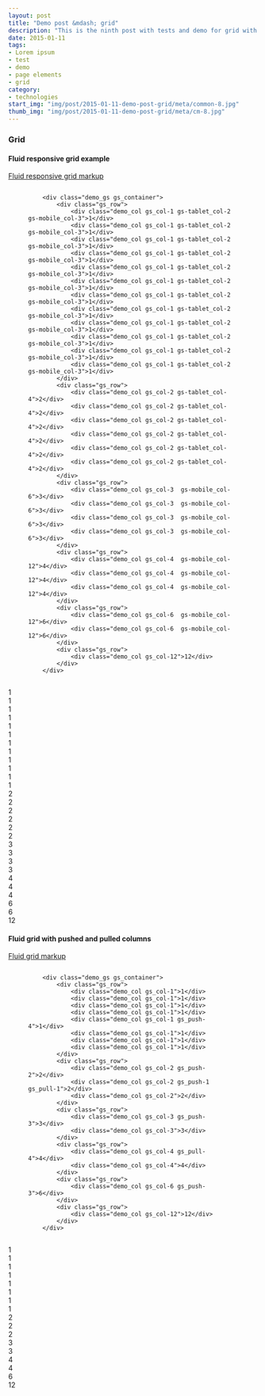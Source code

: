```yaml
---
layout: post
title: "Demo post &mdash; grid"
description: "This is the ninth post with tests and demo for grid with code snippets and explanations"
date: 2015-01-11
tags: 
- Lorem ipsum
- test 
- demo
- page elements
- grid
category:
- technologies
start_img: "img/post/2015-01-11-demo-post-grid/meta/common-8.jpg"
thumb_img: "img/post/2015-01-11-demo-post-grid/meta/cm-8.jpg"
---
```

<h3 class="typo_serif typo_center">Grid</h3>
<h4 class="typo_condensed typo_center">Fluid responsive grid example</h4>
<div class="block_center block_center-extra block_spoiler js-spoiler">
	<a href="#" class="js-panel">Fluid responsive grid markup</a>
	<figure class="code_center">
		<pre><code class="language-markup">
	&lt;div class=&quot;demo_gs gs_container&quot;&gt;
		&lt;div class=&quot;gs_row&quot;&gt;                            
			&lt;div class=&quot;demo_col gs_col-1 gs-tablet_col-2 gs-mobile_col-3&quot;&gt;1&lt;/div&gt;
			&lt;div class=&quot;demo_col gs_col-1 gs-tablet_col-2 gs-mobile_col-3&quot;&gt;1&lt;/div&gt;
			&lt;div class=&quot;demo_col gs_col-1 gs-tablet_col-2 gs-mobile_col-3&quot;&gt;1&lt;/div&gt;
			&lt;div class=&quot;demo_col gs_col-1 gs-tablet_col-2 gs-mobile_col-3&quot;&gt;1&lt;/div&gt;
			&lt;div class=&quot;demo_col gs_col-1 gs-tablet_col-2 gs-mobile_col-3&quot;&gt;1&lt;/div&gt;
			&lt;div class=&quot;demo_col gs_col-1 gs-tablet_col-2 gs-mobile_col-3&quot;&gt;1&lt;/div&gt;
			&lt;div class=&quot;demo_col gs_col-1 gs-tablet_col-2 gs-mobile_col-3&quot;&gt;1&lt;/div&gt;
			&lt;div class=&quot;demo_col gs_col-1 gs-tablet_col-2 gs-mobile_col-3&quot;&gt;1&lt;/div&gt;
			&lt;div class=&quot;demo_col gs_col-1 gs-tablet_col-2 gs-mobile_col-3&quot;&gt;1&lt;/div&gt;
			&lt;div class=&quot;demo_col gs_col-1 gs-tablet_col-2 gs-mobile_col-3&quot;&gt;1&lt;/div&gt;
			&lt;div class=&quot;demo_col gs_col-1 gs-tablet_col-2 gs-mobile_col-3&quot;&gt;1&lt;/div&gt;
			&lt;div class=&quot;demo_col gs_col-1 gs-tablet_col-2 gs-mobile_col-3&quot;&gt;1&lt;/div&gt;
		&lt;/div&gt;
		&lt;div class=&quot;gs_row&quot;&gt;
			&lt;div class=&quot;demo_col gs_col-2 gs-tablet_col-4&quot;&gt;2&lt;/div&gt;
			&lt;div class=&quot;demo_col gs_col-2 gs-tablet_col-4&quot;&gt;2&lt;/div&gt;
			&lt;div class=&quot;demo_col gs_col-2 gs-tablet_col-4&quot;&gt;2&lt;/div&gt;
			&lt;div class=&quot;demo_col gs_col-2 gs-tablet_col-4&quot;&gt;2&lt;/div&gt;
			&lt;div class=&quot;demo_col gs_col-2 gs-tablet_col-4&quot;&gt;2&lt;/div&gt;
			&lt;div class=&quot;demo_col gs_col-2 gs-tablet_col-4&quot;&gt;2&lt;/div&gt;
		&lt;/div&gt;
		&lt;div class=&quot;gs_row&quot;&gt;
			&lt;div class=&quot;demo_col gs_col-3  gs-mobile_col-6&quot;&gt;3&lt;/div&gt;
			&lt;div class=&quot;demo_col gs_col-3  gs-mobile_col-6&quot;&gt;3&lt;/div&gt;
			&lt;div class=&quot;demo_col gs_col-3  gs-mobile_col-6&quot;&gt;3&lt;/div&gt;
			&lt;div class=&quot;demo_col gs_col-3  gs-mobile_col-6&quot;&gt;3&lt;/div&gt;
		&lt;/div&gt;
		&lt;div class=&quot;gs_row&quot;&gt;
			&lt;div class=&quot;demo_col gs_col-4  gs-mobile_col-12&quot;&gt;4&lt;/div&gt;
			&lt;div class=&quot;demo_col gs_col-4  gs-mobile_col-12&quot;&gt;4&lt;/div&gt;
			&lt;div class=&quot;demo_col gs_col-4  gs-mobile_col-12&quot;&gt;4&lt;/div&gt;
		&lt;/div&gt;
		&lt;div class=&quot;gs_row&quot;&gt;
			&lt;div class=&quot;demo_col gs_col-6  gs-mobile_col-12&quot;&gt;6&lt;/div&gt;
			&lt;div class=&quot;demo_col gs_col-6  gs-mobile_col-12&quot;&gt;6&lt;/div&gt;
		&lt;/div&gt;
		&lt;div class=&quot;gs_row&quot;&gt;
			&lt;div class=&quot;demo_col gs_col-12&quot;&gt;12&lt;/div&gt;
		&lt;/div&gt;                          
	&lt;/div&gt;    
		</code></pre>
	</figure>
</div>    
<div class="demo_gs gs_container">
	<div class="gs_row">                            
		<div class="demo_col gs_col-1 gs-tablet_col-2  gs-mobile_col-3">1</div>
		<div class="demo_col gs_col-1 gs-tablet_col-2  gs-mobile_col-3">1</div>
		<div class="demo_col gs_col-1 gs-tablet_col-2  gs-mobile_col-3">1</div>
		<div class="demo_col gs_col-1 gs-tablet_col-2  gs-mobile_col-3">1</div>
		<div class="demo_col gs_col-1 gs-tablet_col-2  gs-mobile_col-3">1</div>
		<div class="demo_col gs_col-1 gs-tablet_col-2  gs-mobile_col-3">1</div>
		<div class="demo_col gs_col-1 gs-tablet_col-2  gs-mobile_col-3">1</div>
		<div class="demo_col gs_col-1 gs-tablet_col-2  gs-mobile_col-3">1</div>
		<div class="demo_col gs_col-1 gs-tablet_col-2  gs-mobile_col-3">1</div>
		<div class="demo_col gs_col-1 gs-tablet_col-2  gs-mobile_col-3">1</div>
		<div class="demo_col gs_col-1 gs-tablet_col-2  gs-mobile_col-3">1</div>
		<div class="demo_col gs_col-1 gs-tablet_col-2  gs-mobile_col-3">1</div>
	</div>
	<div class="gs_row">
		<div class="demo_col gs_col-2 gs-tablet_col-4">2</div>
		<div class="demo_col gs_col-2 gs-tablet_col-4">2</div>
		<div class="demo_col gs_col-2 gs-tablet_col-4">2</div>
		<div class="demo_col gs_col-2 gs-tablet_col-4">2</div>
		<div class="demo_col gs_col-2 gs-tablet_col-4">2</div>
		<div class="demo_col gs_col-2 gs-tablet_col-4">2</div>
	</div>
	<div class="gs_row">
		<div class="demo_col gs_col-3  gs-mobile_col-6">3</div>
		<div class="demo_col gs_col-3  gs-mobile_col-6">3</div>
		<div class="demo_col gs_col-3  gs-mobile_col-6">3</div>
		<div class="demo_col gs_col-3  gs-mobile_col-6">3</div>
	</div>
	<div class="gs_row">
		<div class="demo_col gs_col-4  gs-mobile_col-12">4</div>
		<div class="demo_col gs_col-4  gs-mobile_col-12">4</div>
		<div class="demo_col gs_col-4  gs-mobile_col-12">4</div>
	</div>
	<div class="gs_row">
		<div class="demo_col gs_col-6  gs-mobile_col-12">6</div>
		<div class="demo_col gs_col-6  gs-mobile_col-12">6</div>
	</div>
	<div class="gs_row">
		<div class="demo_col gs_col-12">12</div>
	</div>                          
</div>
<h4 class="typo_condensed typo_center">Fluid grid with pushed and pulled columns</h4>
<div class="block_center block_center-extra block_spoiler js-spoiler">
	<a href="#" class="js-panel">Fluid grid markup</a>
	<figure class="code_center">
		<pre><code class="language-markup">
	&lt;div class=&quot;demo_gs gs_container&quot;&gt;
		&lt;div class=&quot;gs_row&quot;&gt;                            
			&lt;div class=&quot;demo_col gs_col-1&quot;&gt;1&lt;/div&gt;
			&lt;div class=&quot;demo_col gs_col-1&quot;&gt;1&lt;/div&gt;
			&lt;div class=&quot;demo_col gs_col-1&quot;&gt;1&lt;/div&gt;
			&lt;div class=&quot;demo_col gs_col-1&quot;&gt;1&lt;/div&gt;
			&lt;div class=&quot;demo_col gs_col-1 gs_push-4&quot;&gt;1&lt;/div&gt;
			&lt;div class=&quot;demo_col gs_col-1&quot;&gt;1&lt;/div&gt;
			&lt;div class=&quot;demo_col gs_col-1&quot;&gt;1&lt;/div&gt;
			&lt;div class=&quot;demo_col gs_col-1&quot;&gt;1&lt;/div&gt;
		&lt;/div&gt;
		&lt;div class=&quot;gs_row&quot;&gt;
			&lt;div class=&quot;demo_col gs_col-2 gs_push-2&quot;&gt;2&lt;/div&gt;
			&lt;div class=&quot;demo_col gs_col-2 gs_push-1 gs_pull-1&quot;&gt;2&lt;/div&gt;
			&lt;div class=&quot;demo_col gs_col-2&quot;&gt;2&lt;/div&gt;
		&lt;/div&gt;
		&lt;div class=&quot;gs_row&quot;&gt;
			&lt;div class=&quot;demo_col gs_col-3 gs_push-3&quot;&gt;3&lt;/div&gt;
			&lt;div class=&quot;demo_col gs_col-3&quot;&gt;3&lt;/div&gt;
		&lt;/div&gt;
		&lt;div class=&quot;gs_row&quot;&gt;
			&lt;div class=&quot;demo_col gs_col-4 gs_pull-4&quot;&gt;4&lt;/div&gt;
			&lt;div class=&quot;demo_col gs_col-4&quot;&gt;4&lt;/div&gt;
		&lt;/div&gt;
		&lt;div class=&quot;gs_row&quot;&gt;
			&lt;div class=&quot;demo_col gs_col-6 gs_push-3&quot;&gt;6&lt;/div&gt;
		&lt;/div&gt;
		&lt;div class=&quot;gs_row&quot;&gt;
			&lt;div class=&quot;demo_col gs_col-12&quot;&gt;12&lt;/div&gt;
		&lt;/div&gt;                          
	&lt;/div&gt;    
		</code></pre>
	</figure>
</div>
<div class="demo_gs gs_container">
	<div class="gs_row">                            
		<div class="demo_col gs_col-1">1</div>
		<div class="demo_col gs_col-1">1</div>
		<div class="demo_col gs_col-1">1</div>
		<div class="demo_col gs_col-1">1</div>
		<div class="demo_col gs_col-1 gs_push-4">1</div>
		<div class="demo_col gs_col-1">1</div>
		<div class="demo_col gs_col-1">1</div>
		<div class="demo_col gs_col-1">1</div>
	</div>
	<div class="gs_row">
		<div class="demo_col gs_col-2 gs_push-2">2</div>
		<div class="demo_col gs_col-2 gs_push-1 gs_pull-1">2</div>
		<div class="demo_col gs_col-2">2</div>
	</div>
	<div class="gs_row">
		<div class="demo_col gs_col-3 gs_push-3">3</div>
		<div class="demo_col gs_col-3">3</div>
	</div>
	<div class="gs_row">
		<div class="demo_col gs_col-4 gs_pull-4">4</div>
		<div class="demo_col gs_col-4">4</div>
	</div>
	<div class="gs_row">
		<div class="demo_col gs_col-6 gs_push-3">6</div>
	</div>
	<div class="gs_row">
		<div class="demo_col gs_col-12">12</div>
	</div>                          
</div>

